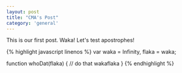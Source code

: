 ```yaml
---
layout: post
title: "CMA's Post"
category: 'general'
---
```


This is our first post. Waka! Let's test apostrophes!

{% highlight javascript linenos %}
var waka = Infinity,
	flaka = waka;

function whoDat(flaka) {
	// do that wakaflaka
} 
{% endhighlight %}